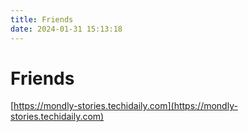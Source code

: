 ```yaml
---
title: Friends
date: 2024-01-31 15:13:18
---
```


# Friends

[https://mondly-stories.techidaily.com](https://mondly-stories.techidaily.com)